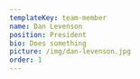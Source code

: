 ```yaml
---
templateKey: team-member
name: Dan Levenson
position: President
bio: Does something
picture: /img/dan-levenson.jpg
order: 1
---
```


